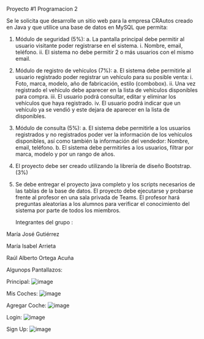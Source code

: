 Proyecto #1 Programacion 2

Se le solicita que desarrolle un sitio web para la empresa CRAutos creado en Java y que utilice una base de datos 
    en MySQL que permita:

1. Módulo de seguridad (5%):
    a. La pantalla principal debe permitir al usuario visitante poder registrarse en el sistema.
        i. Nombre, email, teléfono.
        ii. El sistema no debe permitir 2 o más usuarios con el mismo email.

2. Módulo de registro de vehículos (7%):
a. El sistema debe permitirle al usuario registrado poder registrar un vehículo para su posible venta:
    i. Foto, marca, modelo, año de fabricación, estilo (combobox).
    ii. Una vez registrado el vehículo debe aparecer en la lista de vehículos disponibles para compra.
    iii. El usuario podrá consultar, editar y eliminar los vehículos que haya registrado.
    iv. El usuario podrá indicar que un vehículo ya se vendió y este dejara de aparecer en la lista de disponibles.

3. Módulo de consulta (5%):
    a. El sistema debe permitirle a los usuarios registrados y no registrados poder ver la información de los 
        vehículos disponibles, así como también la información del vendedor: Nombre, email, teléfono.
    b. El sistema debe permitirles a los usuarios, filtrar por marca, modelo y por un rango de años.

4. El proyecto debe ser creado utilizando la librería de diseño Bootstrap. (3%)

5. Se debe entregar el proyecto java completo y los scripts necesarios de las tablas de la base de datos. 
    El proyecto debe ejecutarse y probarse frente al profesor en una sala privada de Teams. 
    El profesor hará preguntas aleatorias a los alumnos para verificar el conocimiento del sistema por parte de todos los miembros.
    
    Integrantes del grupo :
    
María José Gutiérrez

María Isabel Arrieta

Raúl Alberto Ortega Acuña
    
Algunops Pantallazos:

Principal:
![image](https://user-images.githubusercontent.com/98372790/203823075-119d6792-3175-4973-860c-0380395b032f.png)


Mis Coches:
![image](https://user-images.githubusercontent.com/98372790/203823458-2380a125-b6ba-4afc-817b-af1f6df61bc6.png)


Agregar Coche:
![image](https://user-images.githubusercontent.com/98372790/203824327-763c5ac2-86e6-4074-beee-1080e3b556f7.png)


Login:
![image](https://user-images.githubusercontent.com/98372790/203823309-605edc5d-40cc-448d-9eff-6ce73e621094.png)


Sign Up:
![image](https://user-images.githubusercontent.com/98372790/203823904-b78679e4-128e-4ae9-9bf1-24cd4251429d.png)


